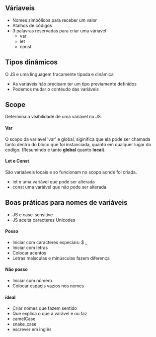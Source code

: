 ## Váriaveis

- Nomes simbólicos para receber um valor
- Atalhos de códigos
- 3 palavras reservadas para criar uma váriavel
    * var
    * let 
    * const

## Tipos dinâmicos

O JS  e uma linguagem fracamente típada e dinâmica
- As variáveis não precisam ter um tipo previamente definidos
- Podemos mudar o contéudo das variáveis

## Scope
Determina a visibilidade de uma variável no JS.


#### Var
O scopo da variável 'var' e global, siginifica que ela pode ser chamada tanto dentro do bloco que foi instanciada, quanto em qualquer lugar do codígo. (Resumindo e tanto **global** quanto **local**).

#### Let e Const
São variaáveis locais e so funcionam no scopo aonde foi criada.
- let e uma variável que pode ser alterada
- const uma variável que não pode ser alterada



## Boas práticas para nomes de variáveis
- JS e case-sensitive
- JS aceita caracteres Unicodes  


#### Posso 
- Iniciar com caracteres especiais: $ _
- Iniciar com letras
- Colocar acentos
- Letras maísculas e minúsculas fazem diferença

#### Não posso
- Iniciar com número
- Colocar espaçis vazios nos nomes

#### ideal
- Criar nomes que fazem sentido
- Que explica o que a varável e ou faz
- camelCase
- snake_case
- escrever em inglês